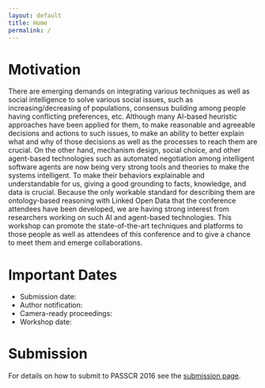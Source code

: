 ```yaml
---
layout: default
title: Home
permalink: /
---
```

# Motivation
There are emerging demands on integrating various techniques as well as social intelligence to solve various social issues, such as increasing/decreasing of populations, consensus building among people having conflicting preferences, etc. Although many AI-based heuristic approaches have been applied for them, to make reasonable and agreeable decisions and actions to such issues, to make an ability to better explain what and why of those decisions as well as the processes to reach them are crucial. On the other hand, mechanism design, social choice, and other agent-based technologies such as automated negotiation among intelligent software agents are now being very strong tools and theories to make the systems intelligent. To make their behaviors explainable and understandable for us, giving a good grounding to facts, knowledge, and data is crucial. Because the only workable standard for describing them are ontology-based reasoning with Linked Open Data that the conference attendees have been developed, we are having strong interest from researchers working on such AI and agent-based technologies. This workshop can promote the state-of-the-art techniques and platforms to those people as well as attendees of this conference and to give a chance to meet them and emerge collaborations. 

# Important Dates

* Submission date:
* Author notification: 
* Camera-ready proceedings: 
* Workshop date:

# Submission
For details on how to submit to PASSCR 2016 see the [submission page](http://passcr.org/submission/).
